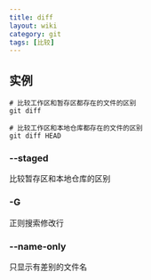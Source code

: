 ```yaml
---
title: diff
layout: wiki
category: git
tags: [比较]
---
```


## 实例

~~~Text
# 比较工作区和暂存区都存在的文件的区别
git diff

# 比较工作区和本地仓库都存在的文件的区别
git diff HEAD
~~~

### --staged

比较暂存区和本地仓库的区别

### -G

正则搜索修改行

### --name-only

只显示有差别的文件名
